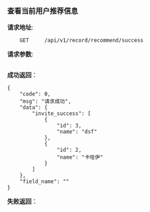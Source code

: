 ### 查看当前用户推荐信息

**请求地址**:
```
    GET     /api/v1/record/recommend/success
```

**请求参数**:
```

```


**成功返回**：
```
{
    "code": 0,
    "msg": "请求成功",
    "data": {
        "invite_success": [
            {
                "id": 3,
                "name": "dsf"
            },
            {
                "id": 2,
                "name": "卡哇伊"
            }
        ]
    },
    "field_name": ""
}
```

**失败返回**：
```

```